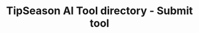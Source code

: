 ---
layout: aitool-submit
title: TipSeason AI Tool directory - Submit tool
permalink: /ai-tools/submit
---
